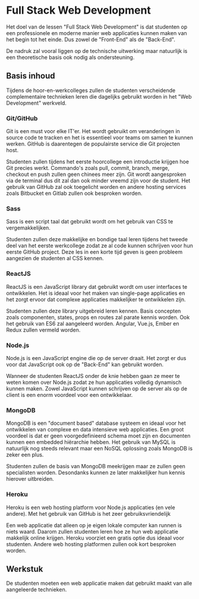 # Full Stack Web Development
Het doel van de lessen "Full Stack Web Development" is dat studenten op een professionele en moderne manier web applicaties kunnen maken van het begin tot het einde. Dus zowel de "Front-End" als de "Back-End".

De nadruk zal vooral liggen op de technische uitwerking maar natuurlijk is een theoretische basis ook nodig als ondersteuning.

## Basis inhoud
Tijdens de hoor-en-werkcolleges zullen de studenten verscheidende complementaire technieken leren die dagelijks gebruikt worden in het "Web Development" werkveld.

### Git/GitHub
Git is een must voor elke IT'er. Het wordt gebruikt om veranderingen in source code te tracken en het is essentieel voor teams om samen te kunnen werken. GitHub is daarentegen de populairste service die Git projecten host.

Studenten zullen tijdens het eerste hoorcollege een introductie krijgen hoe Git precies werkt. Commando's zoals pull, commit, branch, merge, checkout en push zullen geen chinees meer zijn. Git wordt aangesproken via de terminal dus dit zal dan ook minder vreemd zijn voor de student.
Het gebruik van GitHub zal ook toegelicht worden en andere hosting services zoals Bitbucket en Gitlab zullen ook besproken worden.

### Sass
Sass is een script taal dat gebruikt wordt om het gebruik van CSS te vergemakkelijken.

Studenten zullen deze makkelijke en bondige taal leren tijdens het tweede deel van het eerste werkcollege zodat ze al code kunnen schrijven voor hun eerste GitHub project. Deze les in een korte tijd geven is geen probleem aangezien de studenten al CSS kennen.

### ReactJS
ReactJS is een JavaScript library dat gebruikt wordt om user interfaces te ontwikkelen. Het is ideaal voor het maken van single-page applicaties en het zorgt ervoor dat complexe applicaties makkelijker te ontwikkelen zijn.

Studenten zullen deze library uitgebreid leren kennen. Basis concepten zoals componenten, states, props en routes zal parate kennis worden. Ook het gebruik van ES6 zal aangeleerd worden.
Angular, Vue.js, Ember en Redux zullen vermeld worden.

### Node.js
Node.js is een JavaScript engine die op de server draait. Het zorgt er dus voor dat JavaScript ook op de "Back-End" kan gebruikt worden.

Wanneer de studenten ReactJS onder de knie hebben gaan ze meer te weten komen over Node.js zodat ze hun applicaties volledig dynamisch kunnen maken. Zowel JavaScript kunnen schrijven op de server als op de client is een enorm voordeel voor een ontwikkelaar.

### MongoDB
MongoDB is een "document based" database systeem en ideaal voor het ontwikkelen van complexe en data intensieve web applicaties. Een groot voordeel is dat er geen voorgedefinieerd schema moet zijn en documenten kunnen een embedded hiërarchie hebben. Het gebruik van MySQL is natuurlijk nog steeds relevant maar een NoSQL oplossing zoals MongoDB is zeker een plus.

Studenten zullen de basis van MongoDB meekrijgen maar ze zullen geen specialisten worden. Desondanks kunnen ze later makkelijker hun kennis hierover uitbreiden.

### Heroku
Heroku is een web hosting platform voor Node.js applicaties (en vele andere). Met het gebruik van GitHub is het zeer gebruiksvriendelijk

Een web applicatie dat alleen op je eigen lokale computer kan runnen is niets waard. Daarom zullen studenten leren hoe ze hun web applicatie makkelijk online krijgen. Heroku voorziet een gratis optie dus ideaal voor studenten. Andere web hosting platformen zullen ook kort besproken worden.

## Werkstuk
De studenten moeten een web applicatie maken dat gebruikt maakt van alle aangeleerde technieken.
